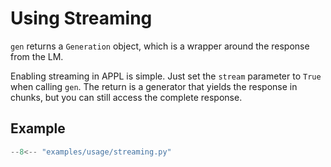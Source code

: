 # Using Streaming

`gen` returns a `Generation` object, which is a wrapper around the response from the LM.

Enabling streaming in APPL is simple. Just set the `stream` parameter to `True` when calling `gen`. The return is a generator that yields the response in chunks, but you can still access the complete response.

<!-- TODO: add more explaination. -->

## Example
```python linenums="1"
--8<-- "examples/usage/streaming.py"
```
